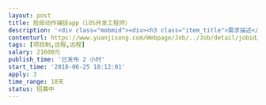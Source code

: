 ```yaml
---                
layout: post       
title: 脸部动作捕捉app（iOS开发工程师）           
description: '<div class="mobmid"><div><h3 class="item_title">需求描述</h3><p>功能要求：<br/>我们需要从手机前置摄像拍摄脸部，实时读取13～17个脸部关键点的动作位置，和头部的方向，然后经过处理，把每个点的动作转换成角度，通过蓝牙或串口输出这些数据数组。<br/>采集效果类似iPhoneX的Animoji，或者参考app “活照片”<br/>活照片这个app基本包含了我们所需要的所有功能，但我们不需要对图片做处理，而是需要输出脸部各个部位的角度变化<br/>比如嘴巴完全闭上是0，完全张开是180，眼睛闭眼是0，瞪眼是180, 还有嘴角咧嘴是0，撅嘴是180，等等<br/> <br/> <br/>项目要求：<br/>单页或2～3个页面的APP，打开手机的前端摄像头，开始捕捉脸部动作，通过连接usb串口后发送数据。<br/>  (这里可以使用类似Face++的SDK，或者其他同类面部动作捕捉程序都可以)<br/>摄像需要取得13～17个关键点的位移数据，<br/>分别是，左右眉毛的高低位移，左右上下眼皮的位移，左右嘴角的前后上下位移，下巴的位移（嘴部张合），这是13～17个动作点，还有头部方向的前后左右。<br/>这些数据采集到之后，算出一个相对转动角度，然后把这些数据通过蓝牙或串口传输一个数组。<br/>[44, 44, 148, 148, 40, 40, 75, 92, 75, 92, 53 ]<br/>类似这样的，每秒25帧输出数据。（不知道什么原因，目前蓝牙传输延迟严重，如果无法解决蓝牙延迟，可以用串口联usb）<br/> <br/>其他要求：<br/>APP带有麦克风收音并实时变音播放功能（如果不能实时变声就录播），功能同样参考“活照片”APP.<br/> <br/>备注：<br/>在目前程序上进行改进，目前已经有一个用于试验的app样品，但线程，算法，功能都有问题，采集数据时手机发热严重，而且无法达到实时传输的效果，而且采集的数据也经常错误，跳帧。<br/>需要修改或从新写，需要达到“Animoji”或“活照片”的同等效果。</p></div><!--info end--></div>'     
contenturl: https://www.yuanjisong.com/Webpage/Job/../Job/detail/jobid/101619      
tags: [项目制,远程,远程]            
salary: 21600元          
publish_time: '已发布 2 小时'         
start_time: '2018-06-25 18:12:01'           
apply: 3                   
time_range: 18天              
status: 招募中                  
---                 
```

